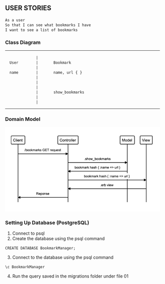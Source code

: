 ## USER STORIES

```
As a user
So that I can see what bookmarks I have
I want to see a list of bookmarks
```
### Class Diagram
_____________________________________________
                  |
      User        |       Bookmark
                  |   
      name        |       name, url { }
                  |
                  |
                  |
                  |       show_bookmarks
                  |
                  |
_____________________________________________

### Domain Model

![alt text](public/domain_model.png "User story domain model")



### Setting Up Database (PostgreSQL)

1. Connect to psql
2. Create the database using the psql command 
```
CREATE DATABASE BookmarkManager;
```
3. Connect to the database using the psql command
```
\c BookmarkManager
```

4. Run the query saved in the migrations folder under file 01



